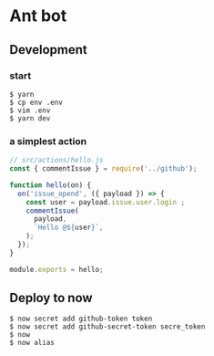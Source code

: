 # Ant bot

## Development

### start

```
$ yarn
$ cp env .env
$ vim .env
$ yarn dev
```


### a simplest action

```javascript
// src/actions/hello.js
const { commentIssue } = require('../github');

function hello(on) {
  on('issue_opend', ({ payload }) => {
    const user = payload.issue.user.login ;
    commentIssue(
      payload,
      `Hello @${user}`,
    );
  });
}

module.exports = hello;
```

## Deploy to now

```
$ now secret add github-token token
$ now secret add github-secret-token secre_token
$ now
$ now alias
```

